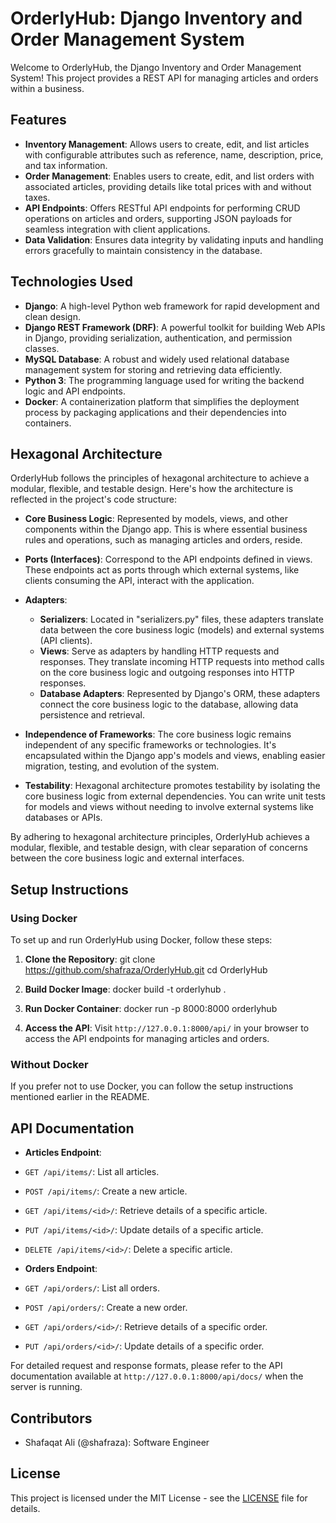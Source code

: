 # OrderlyHub: Django Inventory and Order Management System

Welcome to OrderlyHub, the Django Inventory and Order Management System! This project provides a REST API for managing articles and orders within a business.

## Features

- **Inventory Management**: Allows users to create, edit, and list articles with configurable attributes such as reference, name, description, price, and tax information.
- **Order Management**: Enables users to create, edit, and list orders with associated articles, providing details like total prices with and without taxes.
- **API Endpoints**: Offers RESTful API endpoints for performing CRUD operations on articles and orders, supporting JSON payloads for seamless integration with client applications.
- **Data Validation**: Ensures data integrity by validating inputs and handling errors gracefully to maintain consistency in the database.

## Technologies Used

- **Django**: A high-level Python web framework for rapid development and clean design.
- **Django REST Framework (DRF)**: A powerful toolkit for building Web APIs in Django, providing serialization, authentication, and permission classes.
- **MySQL Database**: A robust and widely used relational database management system for storing and retrieving data efficiently.
- **Python 3**: The programming language used for writing the backend logic and API endpoints.
- **Docker**: A containerization platform that simplifies the deployment process by packaging applications and their dependencies into containers.

## Hexagonal Architecture

OrderlyHub follows the principles of hexagonal architecture to achieve a modular, flexible, and testable design. Here's how the architecture is reflected in the project's code structure:

- **Core Business Logic**: Represented by models, views, and other components within the Django app. This is where essential business rules and operations, such as managing articles and orders, reside.

- **Ports (Interfaces)**: Correspond to the API endpoints defined in views. These endpoints act as ports through which external systems, like clients consuming the API, interact with the application.

- **Adapters**:
  - **Serializers**: Located in "serializers.py" files, these adapters translate data between the core business logic (models) and external systems (API clients).
  - **Views**: Serve as adapters by handling HTTP requests and responses. They translate incoming HTTP requests into method calls on the core business logic and outgoing responses into HTTP responses.
  - **Database Adapters**: Represented by Django's ORM, these adapters connect the core business logic to the database, allowing data persistence and retrieval.

- **Independence of Frameworks**: The core business logic remains independent of any specific frameworks or technologies. It's encapsulated within the Django app's models and views, enabling easier migration, testing, and evolution of the system.

- **Testability**: Hexagonal architecture promotes testability by isolating the core business logic from external dependencies. You can write unit tests for models and views without needing to involve external systems like databases or APIs.

By adhering to hexagonal architecture principles, OrderlyHub achieves a modular, flexible, and testable design, with clear separation of concerns between the core business logic and external interfaces.


## Setup Instructions

### Using Docker

To set up and run OrderlyHub using Docker, follow these steps:

1. **Clone the Repository**: 
git clone https://github.com/shafraza/OrderlyHub.git
cd OrderlyHub

2. **Build Docker Image**: 
docker build -t orderlyhub .


3. **Run Docker Container**:
docker run -p 8000:8000 orderlyhub


4. **Access the API**:
Visit `http://127.0.0.1:8000/api/` in your browser to access the API endpoints for managing articles and orders.

### Without Docker

If you prefer not to use Docker, you can follow the setup instructions mentioned earlier in the README.

## API Documentation

- **Articles Endpoint**: 
- `GET /api/items/`: List all articles.
- `POST /api/items/`: Create a new article.
- `GET /api/items/<id>/`: Retrieve details of a specific article.
- `PUT /api/items/<id>/`: Update details of a specific article.
- `DELETE /api/items/<id>/`: Delete a specific article.

- **Orders Endpoint**: 
- `GET /api/orders/`: List all orders.
- `POST /api/orders/`: Create a new order.
- `GET /api/orders/<id>/`: Retrieve details of a specific order.
- `PUT /api/orders/<id>/`: Update details of a specific order.

For detailed request and response formats, please refer to the API documentation available at `http://127.0.0.1:8000/api/docs/` when the server is running.

## Contributors

- Shafaqat Ali (@shafraza): Software Engineer


## License

This project is licensed under the MIT License - see the [LICENSE](LICENSE) file for details.
